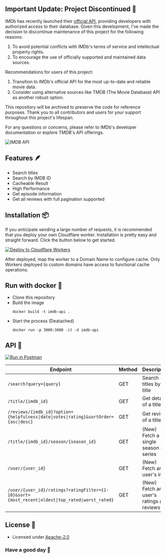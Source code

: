 ## Important Update: Project Discontinued 🔔

IMDb has recently launched their [official API](https://developer.imdb.com/), providing developers with authorized access to their database. Given this development, I've made the decision to discontinue maintenance of this project for the following reasons:

1. To avoid potential conflicts with IMDb's terms of service and intellectual property rights.
2. To encourage the use of officially supported and maintained data sources.

Recommendations for users of this project:

1. Transition to IMDb's official API for the most up-to-date and reliable movie data.
2. Consider using alternative sources like TMDB (The Movie Database) API as another robust option.

This repository will be archived to preserve the code for reference purposes. Thank you to all contributors and users for your support throughout this project's lifespan.

For any questions or concerns, please refer to IMDb's developer documentation or explore TMDB's API offerings.

![IMDB API](https://user-images.githubusercontent.com/51857187/170807293-a52d8141-f743-4501-82e5-55e3d4286e61.jpg)

## Features 🪶

- Search titles
- Search by IMDB ID
- Cacheable Result
- High Performance
- Get episode information
- Get all reviews with full pagination supported

## Installation 📦

If you anticipate sending a large number of requests, it is recommended that you deploy your own Cloudflare worker. Installation is pretty easy and straight forward. Click the button below to get started.

[![Deploy to Cloudflare Workers](https://deploy.workers.cloudflare.com/button)](https://deploy.workers.cloudflare.com/?url=https://github.com/Xaiby1/imdb-api)

After deployed, map the worker to a Domain Name to configure cache. Only Workers deployed to custom domains have access to functional cache operations.

## Run with docker 🐋

- Clone this repository
- Build the image
  ```
  docker build -t imdb-api .
  ```
- Start the process (Deatached)
  ```
  docker run -p 3000:3000 -it -d imdb-api
  ```

## API 📡

[![Run in Postman](https://run.pstmn.io/button.svg)](https://app.getpostman.com/run-collection/12162111-12f08f8e-a76b-4cf4-a7b9-17cb9f95dd82?action=collection%2Ffork&collection-url=entityId%3D12162111-12f08f8e-a76b-4cf4-a7b9-17cb9f95dd82%26entityType%3Dcollection%26workspaceId%3D7efe0056-efcd-49b1-bfd8-0854d36c1065)

| Endpoint                                                                                         | Method | Description                               | Example                                                                                       |
| ------------------------------------------------------------------------------------------------ | ------ | ----------------------------------------- | --------------------------------------------------------------------------------------------- |
| `/search?query={query}`                                                                          | GET    | Search titles by title                    | [Try It](https://imdb.zoro.mom/search?query=Little%20Things)                 |
| `/title/{imdb_id}`                                                                               | GET    | Get details of a title                    | [Try It](https://imdb.zoro.mom/title/tt6522580)                              |
| `/reviews/{imdb_id}?option={helpfulness\|date\|votes\|rating}&sortOrder={asc\|desc}`             | GET    | Get reviews of a title                    | [Try It](https://imdb.zoro.mom/reviews/tt6522580?option=date&sortOrder=desc) |
| `/title/{imdb_id}/season/{season_id}`                                                            | GET    | (New) Fetch a single season of a series   | [Try It](https://imdb.zoro.mom/title/tt6522580/season/4)                     |
| `/user/{user_id}`                                                                                | GET    | (New) Fetch an user's info                | [Try It](https://imdb.zoro.mom/user/ur82525142)                              |
| `/user/{user_id}/ratings?ratingFilter={1-10}&sort={most_recent\|oldest\|top_rated\|worst_rated}` | GET    | (New) Fetch an user's ratings and reviews | [Try It](https://imdb.zoro.mom/user/ur82525142/ratings)                      |

## License 🎯

- Licensed under [Apache-2.0](https://github.com/Xaiby1/imdb-api/blob/master/LICENSE)

### Have a good day 🤘
